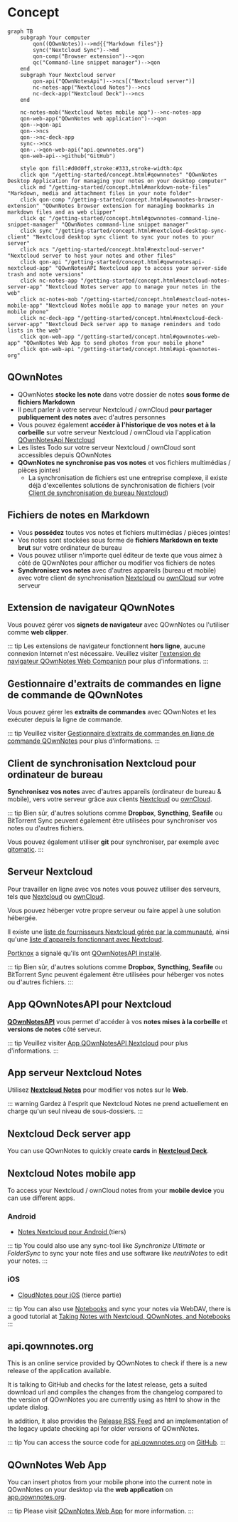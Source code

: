 # Concept

<style scoped>
  /* Remove max-width for content so there is enough space for the Mermaid diagram */
  /* We need "scoped" or this will leak to all other pages! */
  /* We need "main" to be more specific than the default style */
  main .theme-default-content:not(.custom) {
    max-width: none;
  }
</style>

```mermaid
graph TB
    subgraph Your computer
        qon((QOwnNotes))-->md{{"Markdown files"}}
        sync("Nextcloud Sync")-->md
        qon-comp("Browser extension")-->qon
        qc("Command-line snippet manager")-->qon
    end
    subgraph Your Nextcloud server
        qon-api("QOwnNotesApi")-->ncs[("Nextcloud server")]
        nc-notes-app("Nextcloud Notes")-->ncs
        nc-deck-app("Nextcloud Deck")-->ncs
    end

    nc-notes-mob("Nextcloud Notes mobile app")-->nc-notes-app
    qon-web-app("QOwnNotes web application")-->qon
    qon-->qon-api
    qon-->ncs
    qon-->nc-deck-app
    sync-->ncs
    qon-.->qon-web-api("api.qownnotes.org")
    qon-web-api-->github("GitHub")

    style qon fill:#d0d0ff,stroke:#333,stroke-width:4px
    click qon "/getting-started/concept.html#qownnotes" "QOwnNotes Desktop Application for managing your notes on your desktop computer"
    click md "/getting-started/concept.html#markdown-note-files" "Markdown, media and attachment files in your note folder"
    click qon-comp "/getting-started/concept.html#qownnotes-browser-extension" "QOwnNotes browser extension for managing bookmarks in markdown files and as web clipper"
    click qc "/getting-started/concept.html#qownnotes-command-line-snippet-manager" "QOwnNotes command-line snippet manager"
    click sync "/getting-started/concept.html#nextcloud-desktop-sync-client" "Nextcloud desktop sync client to sync your notes to your server"
    click ncs "/getting-started/concept.html#nextcloud-server" "Nextcloud server to host your notes and other files"
    click qon-api "/getting-started/concept.html#qownnotesapi-nextcloud-app" "QOwnNotesAPI Nextcloud app to access your server-side trash and note versions"
    click nc-notes-app "/getting-started/concept.html#nextcloud-notes-server-app" "Nextcloud Notes server app to manage your notes in the web"
    click nc-notes-mob "/getting-started/concept.html#nextcloud-notes-mobile-app" "Nextcloud Notes mobile app to manage your notes on your mobile phone"
    click nc-deck-app "/getting-started/concept.html#nextcloud-deck-server-app" "Nextcloud Deck server app to manage reminders and todo lists in the web"
    click qon-web-app "/getting-started/concept.html#qownnotes-web-app" "QOwnNotes Web App to send photos from your mobile phone"
    click qon-web-api "/getting-started/concept.html#api-qownnotes-org"
```

## QOwnNotes

- QOwnNotes **stocke les note** dans votre dossier de notes **sous forme de fichiers Markdown**
- Il peut parler à votre serveur Nextcloud / ownCloud **pour partager publiquement des notes** avec d'autres personnes
- Vous pouvez également **accéder à l'historique de vos notes et à la corbeille** sur votre serveur Nextcloud / ownCloud via l'application [QOwnNotesApi Nextcloud](#qownnotesapi-nextcloud-app)
- Les listes Todo sur votre serveur Nextcloud / ownCloud sont accessibles depuis QOwnNotes
- **QOwnNotes ne synchronise pas vos notes** et vos fichiers multimédias / pièces jointes!
    - La synchronisation de fichiers est une entreprise complexe, il existe déjà d'excellentes solutions de synchronisation de fichiers (voir [Client de synchronisation de bureau Nextcloud](#nextcloud-desktop-sync-client))


## Fichiers de notes en Markdown

- Vous **possédez** toutes vos notes et fichiers multimédias / pièces jointes!
- Vos notes sont stockées sous forme de **fichiers Markdown en texte brut** sur votre ordinateur de bureau
- Vous pouvez utiliser n'importe quel éditeur de texte que vous aimez à côté de QOwnNotes pour afficher ou modifier vos fichiers de notes
- **Synchronisez vos notes** avec d'autres appareils (bureau et mobile) avec votre client de synchronisation [Nextcloud](https://nextcloud.com/) ou [ownCloud](https://owncloud.org/) sur votre serveur


## Extension de navigateur QOwnNotes

Vous pouvez gérer vos **signets de navigateur** avec QOwnNotes ou l'utiliser comme **web clipper**.

::: tip
Les extensions de navigateur fonctionnent **hors ligne**, aucune connexion Internet n'est nécessaire. Veuillez visiter [l'extension de navigateur QOwnNotes Web Companion](browser-extension.md) pour plus d'informations.
:::

## Gestionnaire d'extraits de commandes en ligne de commande de QOwnNotes

Vous pouvez gérer les **extraits de commandes** avec QOwnNotes et les exécuter depuis la ligne de commande.

::: tip
Veuillez visiter [Gestionnaire d’extraits de commandes en ligne de commande QOwnNotes](command-line-snippet-manager.md) pour plus d'informations.
:::

## Client de synchronisation Nextcloud pour ordinateur de bureau

**Synchronisez vos notes** avec d'autres appareils (ordinateur de bureau & mobile), vers votre serveur grâce aux clients [Nextcloud](https://nextcloud.com/) ou [ownCloud](https://owncloud.org/).

::: tip
Bien sûr, d'autres solutions comme **Dropbox**, **Syncthing**, **Seafile** ou BitTorrent Sync peuvent également être utilisées pour synchroniser vos notes ou d'autres fichiers.

Vous pouvez également utiliser **git** pour synchroniser, par exemple avec [gitomatic](https://github.com/muesli/gitomatic/).
:::

## Serveur Nextcloud

Pour travailler en ligne avec vos notes vous pouvez utiliser des serveurs, tels que [Nextcloud](https://nextcloud.com/) ou [ownCloud](https://owncloud.org/).

Vous pouvez héberger votre propre serveur ou faire appel à une solution hébergée.

Il existe une [liste de fournisseurs Nextcloud gérée par la communauté](https://github.com/nextcloud/providers#providers), ainsi qu'une [liste d'appareils fonctionnant avec Nextcloud](https://nextcloud.com/devices/).

[Portknox](https://portknox.net) a signalé qu'ils ont [QOwnNotesAPI installé](https://portknox.net/en/app_listing).

::: tip
Bien sûr, d'autres solutions comme **Dropbox**, **Syncthing**, **Seafile** ou BitTorrent Sync peuvent également être utilisées pour héberger vos notes ou d'autres fichiers.
:::

## App QOwnNotesAPI pour Nextcloud

[**QOwnNotesAPI**](https://github.com/pbek/qownnotesapi) vous permet d'accéder à vos **notes mises à la corbeille** et **versions de notes** côté serveur.

::: tip
Veuillez visiter [App QOwnNotesAPI Nextcloud](qownnotesapi.md) pour plus d'informations.
:::

## App serveur Nextcloud Notes

Utilisez [**Nextcloud Notes**](https://github.com/nextcloud/notes) pour modifier vos notes sur le **Web**.

::: warning
Gardez à l'esprit que Nextcloud Notes ne prend actuellement en charge qu'un seul niveau de sous-dossiers.
:::

## Nextcloud Deck server app

You can use QOwnNotes to quickly create **cards** in [**Nextcloud Deck**](https://github.com/nextcloud/deck).

## Nextcloud Notes mobile app

To access your Nextcloud / ownCloud notes from your **mobile device** you can use different apps.

### Android

- [Notes Nextcloud pour Android ](https://play.google.com/store/apps/details?id=it.niedermann.owncloud.notes)(tiers)

::: tip
You could also use any sync-tool like *Synchronize Ultimate* or *FolderSync* to sync your note files and use software like *neutriNotes* to edit your notes.
:::

### iOS

- [CloudNotes pour iOS](https://itunes.apple.com/de/app/cloudnotes-owncloud-notes/id813973264?mt=8) (tierce partie)

::: tip
You can also use [Notebooks](https://itunes.apple.com/us/app/notebooks-write-and-organize/id780438662) and sync your notes via WebDAV, there is a good tutorial at [Taking Notes with Nextcloud, QOwnNotes, and Notebooks](https://lifemeetscode.com/blog/taking-notes-with-nextcloud-qownnotes-and-notebooks)
:::

## api.qownnotes.org

This is an online service provided by QOwnNotes to check if there is a new release of the application available.

It is talking to GitHub and checks for the latest release, gets a suited download url and compiles the changes from the changelog compared to the version of QOwnNotes you are currently using as html to show in the update dialog.

In addition, it also provides the [Release RSS Feed](http://api.qownnotes.org/rss/app-releases) and an implementation of the legacy update checking api for older versions of QOwnNotes.

::: tip
You can access the source code for [api.qownnotes.org](https://api.qownnotes.org) on [GitHub](https://github.com/qownnotes/api).
:::

## QOwnNotes Web App

You can insert photos from your mobile phone into the current note in QOwnNotes on your desktop via the **web application** on [app.qownnotes.org](https://app.qownnotes.org/).

::: tip
Please visit [QOwnNotes Web App](web-app.md) for more information.
:::
